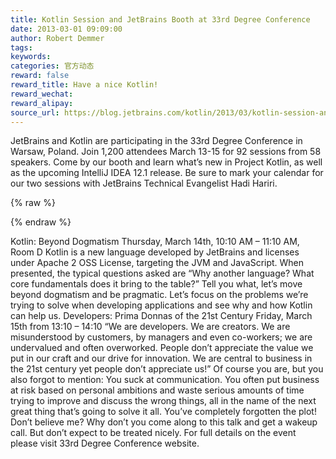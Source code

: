 ```yaml
---
title: Kotlin Session and JetBrains Booth at 33rd Degree Conference
date: 2013-03-01 09:09:00
author: Robert Demmer
tags:
keywords:
categories: 官方动态
reward: false
reward_title: Have a nice Kotlin!
reward_wechat:
reward_alipay:
source_url: https://blog.jetbrains.com/kotlin/2013/03/kotlin-session-and-jetbrains-booth-at-33rd-degree-conference/
---
```


JetBrains and Kotlin are participating in the 33rd Degree Conference in Warsaw, Poland. Join 1,200 attendees March 13-15 for 92 sessions from 58 speakers. Come by our booth and learn what’s new in Project Kotlin, as well as the upcoming IntelliJ IDEA 12.1 release. Be sure to mark your calendar for our two sessions with JetBrains Technical Evangelist Hadi Hariri.

{% raw %}
<p><span id="more-975"></span></p>
{% endraw %}

Kotlin: Beyond Dogmatism 
Thursday, March 14th, 10:10 AM – 11:10 AM, Room D
Kotlin is a new language developed by JetBrains and licenses under Apache 2 OSS License, targeting the JVM and JavaScript. When presented, the typical questions asked are “Why another language? What core fundamentals does it bring to the table?” Tell you what, let’s move beyond dogmatism and be pragmatic. Let’s focus on the problems we’re trying to solve when developing applications and see why and how Kotlin can help us.
Developers: Prima Donnas of the 21st Century 
Friday, March 15th from 13:10 – 14:10
“We are developers. We are creators. We are misunderstood by customers, by managers and even co-workers; we are undervalued and often overworked. People don’t appreciate the value we put in our craft and our drive for innovation. We are central to business in the 21st century yet people don’t appreciate us!” Of course you are, but you also forgot to mention: You suck at communication. You often put business at risk based on personal ambitions and waste serious amounts of time trying to improve and discuss the wrong things, all in the name of the next great thing that’s going to solve it all. You’ve completely forgotten the plot! Don’t believe me? Why don’t you come along to this talk and get a wakeup call. But don’t expect to be treated nicely.
For full details on the event please visit 33rd Degree Conference website.
